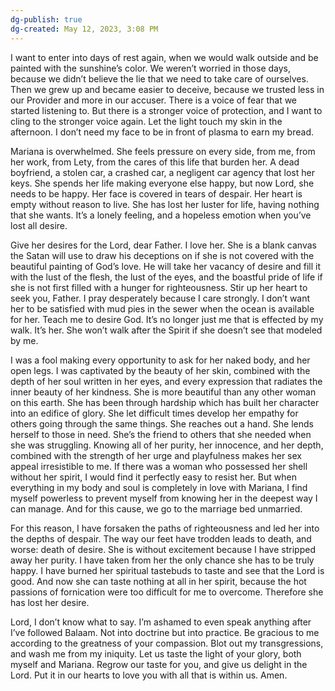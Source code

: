 ```yaml
---
dg-publish: true
dg-created: May 12, 2023, 3:08 PM
---
```


I want to  enter into days of rest again, when we would walk outside and be painted with the sunshine’s color. We weren’t worried in those days, because we didn’t believe the lie that we need to take care of ourselves. Then we grew up and became easier to deceive, because we trusted less in our Provider and more in our accuser. There is a voice of fear that we started listening to. But there is a stronger voice of protection, and I want to cling to the stronger voice again. Let the light touch my skin in the afternoon. I don’t need my face to be in front of plasma to earn my bread.

Mariana is overwhelmed. She feels pressure on every side, from me, from her work, from Lety, from the cares of this life that burden her. A dead boyfriend, a stolen car, a crashed car, a negligent car agency that lost her keys. She spends her life making everyone else happy, but now Lord, she needs to be happy. Her face is covered in tears of despair. Her heart is empty without reason to live. She has lost her luster for life, having nothing that she wants. It’s a lonely feeling, and a hopeless emotion when you’ve lost all desire.

Give her desires for the Lord, dear Father. I love her. She is a blank canvas the Satan will use to draw his deceptions on if she is not covered with the beautiful painting of God’s love. He will take her vacancy of desire and fill it with the lust of the flesh, the lust of the eyes, and the boastful pride of life if she is not first filled with a hunger for righteousness. Stir up her heart to seek you, Father. I pray desperately because I care strongly. I don’t want her to be satisfied with mud pies in the sewer when the ocean is available for her. Teach me to desire God. It’s no longer just me that is effected by my walk. It’s her. She won’t walk after the Spirit if she doesn’t see that modeled by me.

I was a fool making every opportunity to ask for her naked body, and her open legs. I was captivated by the beauty of her skin, combined with the depth of her soul written in her eyes, and every expression that radiates the inner beauty of her kindness. She is more beautiful than any other woman on this earth. She has been through hardship which has built her character into an edifice of glory. She let difficult times develop her empathy for others going through the same things. She reaches out a hand. She lends herself to those in need. She’s the friend to others that she needed when she was struggling. Knowing all of her purity, her innocence, and her depth, combined with the strength of her urge and playfulness makes her sex appeal irresistible to me. If there was a woman who possessed her shell without her spirit, I would find it perfectly easy to resist her. But when everything in my body and soul is completely in love with Mariana, I find myself powerless to prevent myself from knowing her in the deepest way I can manage. And for this cause, we go to the marriage bed unmarried.

For this reason, I have forsaken the paths of righteousness and led her into the depths of despair. The way our feet have trodden leads to death, and worse: death of desire. She is without excitement because I have stripped away her purity. I have taken from her the only chance she has to be truly happy. I have burned her spiritual tastebuds to taste and see that the Lord is good. And now she can taste nothing at all in her spirit, because the hot passions of fornication were too difficult for me to overcome. Therefore she has lost her desire.

Lord, I don’t know what to say. I’m ashamed to even speak anything after I’ve followed Balaam. Not into doctrine but into practice. Be gracious to me according to the greatness of your compassion. Blot out my transgressions, and wash me from my iniquity. Let us taste the light of your glory, both myself and Mariana. Regrow our taste for you, and give us delight in the Lord. Put it in our hearts to love you with all that is within us. Amen.